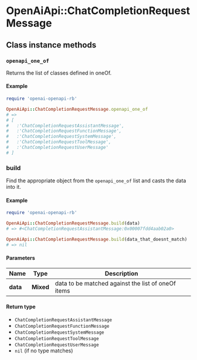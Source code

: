 # OpenAiApi::ChatCompletionRequestMessage

## Class instance methods

### `openapi_one_of`

Returns the list of classes defined in oneOf.

#### Example

```ruby
require 'openai-openapi-rb'

OpenAiApi::ChatCompletionRequestMessage.openapi_one_of
# =>
# [
#   :'ChatCompletionRequestAssistantMessage',
#   :'ChatCompletionRequestFunctionMessage',
#   :'ChatCompletionRequestSystemMessage',
#   :'ChatCompletionRequestToolMessage',
#   :'ChatCompletionRequestUserMessage'
# ]
```

### build

Find the appropriate object from the `openapi_one_of` list and casts the data into it.

#### Example

```ruby
require 'openai-openapi-rb'

OpenAiApi::ChatCompletionRequestMessage.build(data)
# => #<ChatCompletionRequestAssistantMessage:0x00007fdd4aab02a0>

OpenAiApi::ChatCompletionRequestMessage.build(data_that_doesnt_match)
# => nil
```

#### Parameters

| Name | Type | Description |
| ---- | ---- | ----------- |
| **data** | **Mixed** | data to be matched against the list of oneOf items |

#### Return type

- `ChatCompletionRequestAssistantMessage`
- `ChatCompletionRequestFunctionMessage`
- `ChatCompletionRequestSystemMessage`
- `ChatCompletionRequestToolMessage`
- `ChatCompletionRequestUserMessage`
- `nil` (if no type matches)

